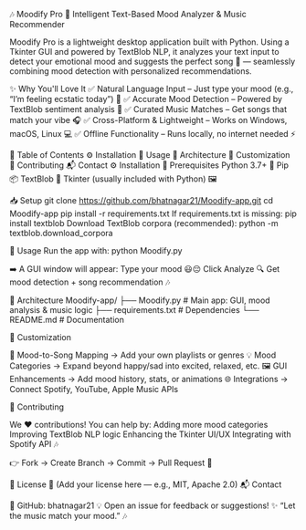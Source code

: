 🎶 Moodify Pro
🧠 Intelligent Text-Based Mood Analyzer & Music Recommender

Moodify Pro is a lightweight desktop application built with Python.
Using a Tkinter GUI and powered by TextBlob NLP, it analyzes your text input to detect your emotional mood and suggests the perfect song 🎵 — seamlessly combining mood detection with personalized recommendations.

✨ Why You'll Love It
✅ Natural Language Input – Just type your mood (e.g., “I’m feeling ecstatic today”) 📝
✅ Accurate Mood Detection – Powered by TextBlob sentiment analysis 🤖
✅ Curated Music Matches – Get songs that match your vibe 🎧
✅ Cross-Platform & Lightweight – Works on Windows, macOS, Linux 💻
✅ Offline Functionality – Runs locally, no internet needed ⚡

📑 Table of Contents
⚙️ Installation
🚀 Usage
📂 Architecture
🎨 Customization
🤝 Contributing
📬 Contact
⚙️ Installation
🔧 Prerequisites
Python 3.7+ 🐍
Pip 📦
TextBlob 🤖
Tkinter (usually included with Python) 🖼️

📥 Setup
git clone https://github.com/bhatnagar21/Moodify-app.git
cd Moodify-app
pip install -r requirements.txt
If requirements.txt is missing:
pip install textblob
Download TextBlob corpora (recommended):
python -m textblob.download_corpora

🚀 Usage
Run the app with:
python Moodify.py


➡️ A GUI window will appear:
Type your mood 😃😔
Click Analyze 🔍
Get mood detection + song recommendation 🎶

📂 Architecture
Moodify-app/
├── Moodify.py         # Main app: GUI, mood analysis & music logic
├── requirements.txt   # Dependencies
└── README.md          # Documentation

🎨 Customization

🎵 Mood-to-Song Mapping → Add your own playlists or genres
💡 Mood Categories → Expand beyond happy/sad into excited, relaxed, etc.
🖼️ GUI Enhancements → Add mood history, stats, or animations
🌐 Integrations → Connect Spotify, YouTube, Apple Music APIs

🤝 Contributing

We ❤️ contributions! You can help by:
Adding more mood categories
Improving TextBlob NLP logic
Enhancing the Tkinter UI/UX
Integrating with Spotify API 🎶

👉 Fork → Create Branch → Commit → Pull Request 🚀

📜 License
📝 (Add your license here — e.g., MIT, Apache 2.0)
📬 Contact

🔗 GitHub: bhatnagar21
💡 Open an issue for feedback or suggestions!
✨ “Let the music match your mood.” 🎶
